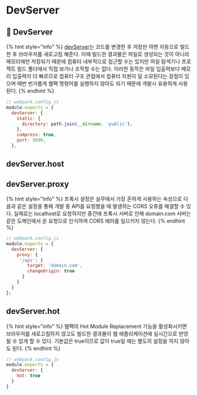 # DevServer

## 🐇 DevServer

{% hint style="info" %}
[devServer](https://webpack.kr/configuration/dev-server/)는 코드를 변경한 후 저장만 하면 자동으로 빌드한 후 브라우저를 새로고침 해준다. 이때 빌드한 결과물은 파일로 생성되는 것이 아니라 메모리에만 저장되기 때문에 컴퓨터 내부적으로 접근할 수는 있지만 파일 탐색기나 프로젝트 빌드 폴더에서 직접 보거나 조작할 수는 없다. 이러한 동작은 파일 입출력보다 메모리 입출력이 더 빠르므로 컴퓨터 구조 관점에서 컴퓨터 자원이 덜 소모된다는 장점이 있으며 매번 번거롭게 웹팩 명령어를 실행하지 않아도 되기 때문에 개발시 유용하게 사용된다.  &#x20;
{% endhint %}

```javascript
// webpack.config.js
module.exports = {
  devServer: {
    static: {
      directory: path.join(__dirname, 'public'),
    },
    compress: true,
    port: 9000,
  },
```

## devServer.host



## devServer.proxy

{% hint style="info" %}
프록시 설정은 실무에서 가장 흔하게 사용하는 속성으로 다음과 같은 설정을 통해 개발 중 API를 요청했을 때 발생하는 CORS 오류를 해결할 수 있다. 실제로는 localhost로 요청하지만 중간에 프록시 서버로 인해 domain.com 서버는 같은 도메인에서 온 요청으로 인식하여 CORS 에러를 일으키지 않는다.
{% endhint %}

```javascript
// webpack.config.js
module.exports = {
  devServer: {
    proxy: {
     '/api': {
        target: 'domain.com',
        changeOrigin: true
      }
    }
  }
};
```

## devServer.hot

{% hint style="info" %}
웹팩의 Hot Module Replacement 기능을 활성화시키면 브라우저를 새로고침하지 않고도 빌드한 결과물이 웹 애플리케이션에 실시간으로 반영될 수 있게 할 수 있다. 기본값은 true이므로 값이 true일 때는 별도의 설정을 하지 않아도 된다.
{% endhint %}

```javascript
// webpack.config.js
module.exports = {
  devServer: {
    hot: true
  }
}
```
